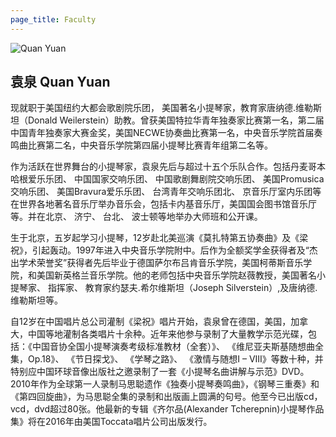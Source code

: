 ```yaml
---
page_title: Faculty
---
```


![Quan Yuan](/img/quan-yuan/png)

## 袁泉 Quan Yuan

现就职于美国纽约大都会歌剧院乐团， 美国著名小提琴家，教育家唐纳德.维勒斯坦（Donald Weilerstein）助教。曾获美国特拉华青年独奏家比赛第一名，第二届中国青年独奏家大赛金奖，美国NECWE协奏曲比赛第一名，中央音乐学院首届奏鸣曲比赛第二名，中央音乐学院第四届小提琴比赛青年组第二名等。

作为活跃在世界舞台的小提琴家，袁泉先后与超过十五个乐队合作。包括丹麦哥本哈根爱乐乐团、 中国国家交响乐团、 中国歌剧舞剧院交响乐团、 美国Promusica交响乐团、 美国Bravura爱乐乐团、 台湾青年交响乐团北、 京音乐厅室内乐团等在世界各地著名音乐厅举办音乐会，包括卡内基音乐厅，美国国会图书馆音乐厅等。并在北京、 济宁、 台北、 波士顿等地举办大师班和公开课。

生于北京，五岁起学习小提琴，12岁赴北美巡演《莫扎特第五协奏曲》及《梁祝》，引起轰动。1997年进入中央音乐学院附中。后作为全额奖学金获得者及“杰出学术荣誉奖”获得者先后毕业于德国萨尔布吕肯音乐学院，美国柯蒂斯音乐学院，和美国新英格兰音乐学院。他的老师包括中央音乐学院赵薇教授，美国著名小提琴家、 指挥家、 教育家约瑟夫.希尔维斯坦（Joseph Silverstein）,及唐纳德.维勒斯坦等。

 自12岁在中国唱片总公司灌制《梁祝》唱片开始，袁泉曾在德国，美国，加拿大，中国等地灌制各类唱片十余种。近年来他参与录制了大量教学示范光碟，包括：《中国音协全国小提琴演奏考级标准教材（全套）》、 《维尼亚夫斯基随想曲全集，Op.18》、 《节日探戈》、 《学琴之路》、 《激情与随想I – VIII》等数十种，并特别应中国环球音像出版社之邀录制了一套《小提琴名曲讲解与示范》DVD。2010年作为全球第一人录制马思聪遗作《独奏小提琴奏鸣曲》，《钢琴三重奏》和《第四回旋曲》，为马思聪全集的录制和出版画上圆满的句号。他至今已出版cd，vcd，dvd超过80张。他最新的专辑《齐尔品(Alexander Tcherepnin)小提琴作品集》将在2016年由美国Toccata唱片公司出版发行。
